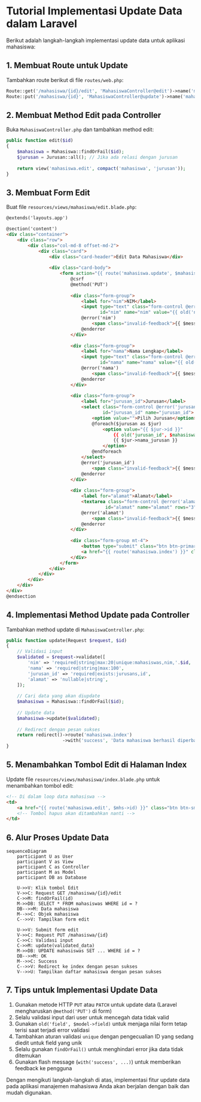 # Tutorial Implementasi Update Data dalam Laravel

Berikut adalah langkah-langkah implementasi update data untuk aplikasi mahasiswa:

## 1. Membuat Route untuk Update

Tambahkan route berikut di file `routes/web.php`:

```php
Route::get('/mahasiswa/{id}/edit', 'MahasiswaController@edit')->name('mahasiswa.edit');
Route::put('/mahasiswa/{id}', 'MahasiswaController@update')->name('mahasiswa.update');
```

## 2. Membuat Method Edit pada Controller

Buka `MahasiswaController.php` dan tambahkan method edit:

```php
public function edit($id)
{
    $mahasiswa = Mahasiswa::findOrFail($id);
    $jurusan = Jurusan::all(); // Jika ada relasi dengan jurusan
    
    return view('mahasiswa.edit', compact('mahasiswa', 'jurusan'));
}
```

## 3. Membuat Form Edit

Buat file `resources/views/mahasiswa/edit.blade.php`:

```html
@extends('layouts.app')

@section('content')
<div class="container">
    <div class="row">
        <div class="col-md-8 offset-md-2">
            <div class="card">
                <div class="card-header">Edit Data Mahasiswa</div>
                
                <div class="card-body">
                    <form action="{{ route('mahasiswa.update', $mahasiswa->id) }}" method="POST">
                        @csrf
                        @method('PUT')
                        
                        <div class="form-group">
                            <label for="nim">NIM</label>
                            <input type="text" class="form-control @error('nim') is-invalid @enderror" 
                                   id="nim" name="nim" value="{{ old('nim', $mahasiswa->nim) }}">
                            @error('nim')
                                <span class="invalid-feedback">{{ $message }}</span>
                            @enderror
                        </div>
                        
                        <div class="form-group">
                            <label for="nama">Nama Lengkap</label>
                            <input type="text" class="form-control @error('nama') is-invalid @enderror" 
                                   id="nama" name="nama" value="{{ old('nama', $mahasiswa->nama) }}">
                            @error('nama')
                                <span class="invalid-feedback">{{ $message }}</span>
                            @enderror
                        </div>
                        
                        <div class="form-group">
                            <label for="jurusan_id">Jurusan</label>
                            <select class="form-control @error('jurusan_id') is-invalid @enderror" 
                                    id="jurusan_id" name="jurusan_id">
                                <option value="">Pilih Jurusan</option>
                                @foreach($jurusan as $jur)
                                    <option value="{{ $jur->id }}" 
                                        {{ old('jurusan_id', $mahasiswa->jurusan_id) == $jur->id ? 'selected' : '' }}>
                                        {{ $jur->nama_jurusan }}
                                    </option>
                                @endforeach
                            </select>
                            @error('jurusan_id')
                                <span class="invalid-feedback">{{ $message }}</span>
                            @enderror
                        </div>
                        
                        <div class="form-group">
                            <label for="alamat">Alamat</label>
                            <textarea class="form-control @error('alamat') is-invalid @enderror" 
                                     id="alamat" name="alamat" rows="3">{{ old('alamat', $mahasiswa->alamat) }}</textarea>
                            @error('alamat')
                                <span class="invalid-feedback">{{ $message }}</span>
                            @enderror
                        </div>
                        
                        <div class="form-group mt-4">
                            <button type="submit" class="btn btn-primary">Update Data</button>
                            <a href="{{ route('mahasiswa.index') }}" class="btn btn-secondary">Kembali</a>
                        </div>
                    </form>
                </div>
            </div>
        </div>
    </div>
</div>
@endsection
```

## 4. Implementasi Method Update pada Controller

Tambahkan method update di `MahasiswaController.php`:

```php
public function update(Request $request, $id)
{
    // Validasi input
    $validated = $request->validate([
        'nim' => 'required|string|max:20|unique:mahasiswas,nim,'.$id,
        'nama' => 'required|string|max:100',
        'jurusan_id' => 'required|exists:jurusans,id',
        'alamat' => 'nullable|string',
    ]);
    
    // Cari data yang akan diupdate
    $mahasiswa = Mahasiswa::findOrFail($id);
    
    // Update data
    $mahasiswa->update($validated);
    
    // Redirect dengan pesan sukses
    return redirect()->route('mahasiswa.index')
                     ->with('success', 'Data mahasiswa berhasil diperbarui!');
}
```

## 5. Menambahkan Tombol Edit di Halaman Index

Update file `resources/views/mahasiswa/index.blade.php` untuk menambahkan tombol edit:

```html
<!-- Di dalam loop data mahasiswa -->
<td>
    <a href="{{ route('mahasiswa.edit', $mhs->id) }}" class="btn btn-sm btn-primary">Edit</a>
    <!-- Tombol hapus akan ditambahkan nanti -->
</td>
```

## 6. Alur Proses Update Data

```mermaid
sequenceDiagram
    participant U as User
    participant V as View
    participant C as Controller
    participant M as Model
    participant DB as Database
    
    U->>V: Klik tombol Edit
    V->>C: Request GET /mahasiswa/{id}/edit
    C->>M: findOrFail(id)
    M->>DB: SELECT * FROM mahasiswas WHERE id = ?
    DB-->>M: Data mahasiswa
    M-->>C: Objek mahasiswa
    C-->>V: Tampilkan form edit
    
    U->>V: Submit form edit
    V->>C: Request PUT /mahasiswa/{id}
    C->>C: Validasi input
    C->>M: update(validated_data)
    M->>DB: UPDATE mahasiswas SET ... WHERE id = ?
    DB-->>M: OK
    M-->>C: Success
    C-->>V: Redirect ke index dengan pesan sukses
    V-->>U: Tampilkan daftar mahasiswa dengan pesan sukses

```

## 7. Tips untuk Implementasi Update Data

1. Gunakan metode HTTP `PUT` atau `PATCH` untuk update data (Laravel mengharuskan `@method('PUT')` di form)
2. Selalu validasi input dari user untuk mencegah data tidak valid
3. Gunakan `old('field', $model->field)` untuk menjaga nilai form tetap terisi saat terjadi error validasi
4. Tambahkan aturan validasi `unique` dengan pengecualian ID yang sedang diedit untuk field yang unik
5. Selalu gunakan `findOrFail()` untuk menghindari error jika data tidak ditemukan
6. Gunakan flash message (`with('success', ...)`) untuk memberikan feedback ke pengguna

Dengan mengikuti langkah-langkah di atas, implementasi fitur update data pada aplikasi manajemen mahasiswa Anda akan berjalan dengan baik dan mudah digunakan.